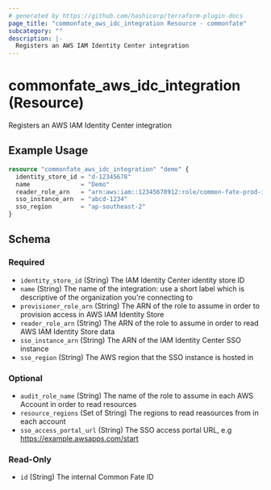 ```yaml
---
# generated by https://github.com/hashicorp/terraform-plugin-docs
page_title: "commonfate_aws_idc_integration Resource - commonfate"
subcategory: ""
description: |-
  Registers an AWS IAM Identity Center integration
---
```


# commonfate_aws_idc_integration (Resource)

Registers an AWS IAM Identity Center integration

## Example Usage

```terraform
resource "commonfate_aws_idc_integration" "demo" {
  identity_store_id = "d-12345678"
  name              = "Demo"
  reader_role_arn   = "arn:aws:iam::12345678912:role/common-fate-prod-idc-reader-role"
  sso_instance_arn  = "abcd-1234"
  sso_region        = "ap-southeast-2"
}
```

<!-- schema generated by tfplugindocs -->
## Schema

### Required

- `identity_store_id` (String) The IAM Identity Center identity store ID
- `name` (String) The name of the integration: use a short label which is descriptive of the organization you're connecting to
- `provisioner_role_arn` (String) The ARN of the role to assume in order to provision access in AWS IAM Identity Store
- `reader_role_arn` (String) The ARN of the role to assume in order to read AWS IAM Identity Store data
- `sso_instance_arn` (String) The ARN of the IAM Identity Center SSO instance
- `sso_region` (String) The AWS region that the SSO instance is hosted in

### Optional

- `audit_role_name` (String) The name of the role to assume in each AWS Account in order to read resources
- `resource_regions` (Set of String) The regions to read reasources from in each account
- `sso_access_portal_url` (String) The SSO access portal URL, e.g https://example.awsapps.com/start

### Read-Only

- `id` (String) The internal Common Fate ID


